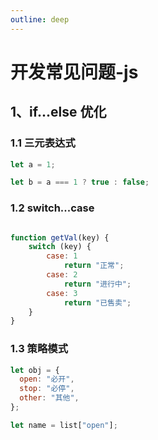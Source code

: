 ```yaml
---
outline: deep
---
```


# 开发常见问题-js

## 1、if...else 优化

### 1.1 三元表达式

```javascript
let a = 1;

let b = a === 1 ? true : false;
```

### 1.2 switch...case

```javascript

function getVal(key) {
    switch (key) {
        case: 1
            return "正常";
        case: 2
            return "进行中";
        case: 3
            return "已售卖";
    }
}

```

### 1.3 策略模式

```javascript
let obj = {
  open: "必开",
  stop: "必停",
  other: "其他",
};

let name = list["open"];
```
